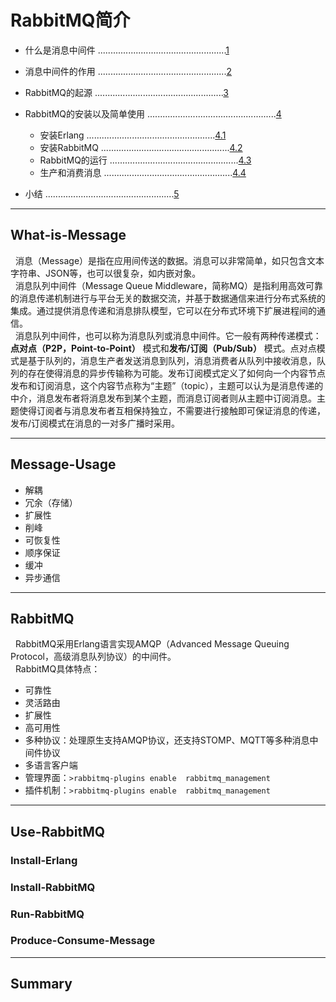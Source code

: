 # RabbitMQ简介  
- 什么是消息中间件 ...................................................[1](#What-is-Message)
- 消息中间件的作用 ...................................................[2](#Message-Usage)
- RabbitMQ的起源 ...................................................[3](#RabbitMQ)
- RabbitMQ的安装以及简单使用 ...................................................[4](#Use-RabbitMQ)
    - 安装Erlang ...................................................[4.1](#Install-Erlang)
    - 安装RabbitMQ ...................................................[4.2](#Install-RabbitMQ)
    - RabbitMQ的运行 ...................................................[4.3](#Run-RabbitMQ)
    - 生产和消费消息 ...................................................[4.4](#Produce-Consume-Message)      
    
- 小结 ...................................................[5](#Summary)



*** 
## What-is-Message  
&nbsp;&nbsp;消息（Message）是指在应用间传送的数据。消息可以非常简单，如只包含文本字符串、JSON等，也可以很复杂，如内嵌对象。  
&nbsp;&nbsp;消息队列中间件（Message Queue Middleware，简称MQ）是指利用高效可靠的消息传递机制进行与平台无关的数据交流，并基于数据通信来进行分布式系统的集成。通过提供消息传递和消息排队模型，它可以在分布式环境下扩展进程间的通信。  
&nbsp;&nbsp;消息队列中间件，也可以称为消息队列或消息中间件。它一般有两种传递模式：**点对点（P2P，Point-to-Point）** 模式和**发布/订阅（Pub/Sub）** 模式。点对点模式是基于队列的，消息生产者发送消息到队列，消息消费者从队列中接收消息，队列的存在使得消息的异步传输称为可能。发布订阅模式定义了如何向一个内容节点发布和订阅消息，这个内容节点称为“主题”（topic），主题可以认为是消息传递的中介，消息发布者将消息发布到某个主题，而消息订阅者则从主题中订阅消息。主题使得订阅者与消息发布者互相保持独立，不需要进行接触即可保证消息的传递，发布/订阅模式在消息的一对多广播时采用。  


***
## Message-Usage  
* 解耦
* 冗余（存储）
* 扩展性
* 削峰
* 可恢复性
* 顺序保证
* 缓冲
* 异步通信

*** 
## RabbitMQ  
&nbsp;&nbsp;RabbitMQ采用Erlang语言实现AMQP（Advanced Message Queuing Protocol，高级消息队列协议）的中间件。  
&nbsp;&nbsp;RabbitMQ具体特点：  
* 可靠性
* 灵活路由
* 扩展性
* 高可用性
* 多种协议：处理原生支持AMQP协议，还支持STOMP、MQTT等多种消息中间件协议  
* 多语言客户端
* 管理界面：`>rabbitmq-plugins enable  rabbitmq_management`
* 插件机制：`>rabbitmq-plugins enable  rabbitmq_management`

***  
##  Use-RabbitMQ  

### Install-Erlang  

### Install-RabbitMQ

### Run-RabbitMQ  

### Produce-Consume-Message


***

## Summary
